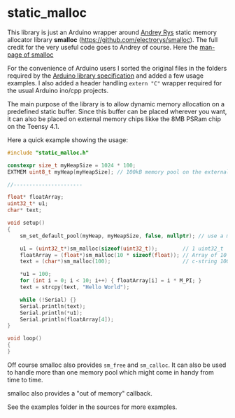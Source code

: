 # static_malloc

This library is just an Arduino wrapper around [Andrey Rys](https://github.com/electrorys) static memory allocator library **smalloc** (https://github.com/electrorys/smalloc). The full credit for the very useful code goes to Andrey of course. Here the [man-page of smalloc](manpage.txt)

For the convenience of Arduino users I sorted the original files in the folders required by the [Arduino library specification](https://arduino.github.io/arduino-cli/library-specification/) and added a few usage examples. I also added a header handling `extern "C"` wrapper required for the usual Arduino ino/cpp projects.

The main purpose of the library is to allow dynamic memory allocation on a predefined static buffer. Since this buffer can be placed wherever you want, it can also be placed on external memory chips likke the 8MB PSRam chip on the Teensy 4.1.

Here a quick example showing the usage:

```c++
#include "static_malloc.h"

constexpr size_t myHeapSize = 1024 * 100;
EXTMEM uint8_t myHeap[myHeapSize]; // 100kB memory pool on the external ram chip

//----------------------

float* floatArray;
uint32_t* u1;
char* text;

void setup()
{
    sm_set_default_pool(myHeap, myHeapSize, false, nullptr); // use a memory pool on the external ram

    u1 = (uint32_t*)sm_malloc(sizeof(uint32_t));        // 1 uint32_t
    floatArray = (float*)sm_malloc(10 * sizeof(float)); // Array of 10 floats
    text = (char*)sm_malloc(100);                       // c-string 100 bytes

    *u1 = 100;
    for (int i = 0; i < 10; i++) { floatArray[i] = i * M_PI; }
    text = strcpy(text, "Hello World");

    while (!Serial) {}
    Serial.println(text);
    Serial.println(*u1);
    Serial.println(floatArray[4]);
}

void loop()
{
}
```

Off course smalloc also provides `sm_free` and `sm_calloc`. It can also be used to handle more than one memory pool which might come in handy from time to time.

smalloc also provides a "out of memory" callback.

See the examples folder in the sources for more examples.

